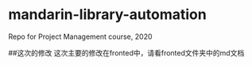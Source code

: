# mandarin-library-automation
Repo for Project Management course, 2020

##这次的修改
这次主要的修改在fronted中，请看fronted文件夹中的md文档
